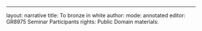 ---
layout: narrative
title: To bronze in white
author:
mode: annotated
editor: GR8975 Seminar Participants
rights: Public Domain
materials: 